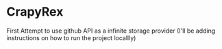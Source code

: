 # CrapyRex
First Attempt to use github API as a infinite storage provider
(I'll be adding instructions on how to run the project locallly)


